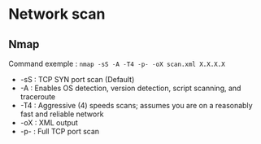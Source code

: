 # Network scan

## Nmap

Command exemple : 
```nmap -sS -A -T4 -p- -oX scan.xml X.X.X.X```

- -sS : TCP SYN port scan (Default)
- -A : Enables OS detection, version detection, script scanning, and traceroute
- -T4 : Aggressive (4) speeds scans; assumes you are on a reasonably fast and reliable network
- -oX : XML output
- -p- : Full TCP port scan
